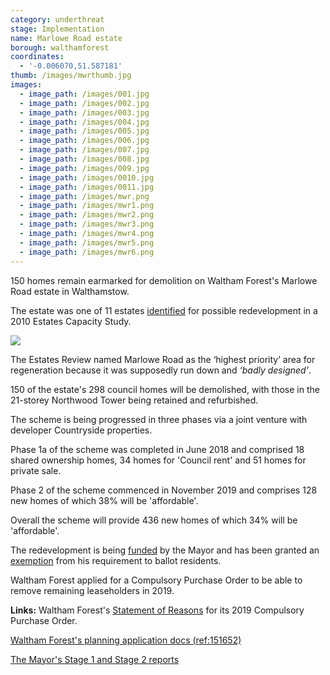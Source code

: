 ```yaml
---
category: underthreat
stage: Implementation
name: Marlowe Road estate
borough: walthamforest
coordinates:
  - '-0.006070,51.587181'
thumb: /images/mwrthumb.jpg
images:
  - image_path: /images/001.jpg
  - image_path: /images/002.jpg
  - image_path: /images/003.jpg
  - image_path: /images/004.jpg
  - image_path: /images/005.jpg
  - image_path: /images/006.jpg
  - image_path: /images/007.jpg
  - image_path: /images/008.jpg
  - image_path: /images/009.jpg
  - image_path: /images/0010.jpg
  - image_path: /images/0011.jpg
  - image_path: /images/mwr.png
  - image_path: /images/mwr1.png
  - image_path: /images/mwr2.png
  - image_path: /images/mwr3.png
  - image_path: /images/mwr4.png
  - image_path: /images/mwr5.png
  - image_path: /images/mwr6.png
---
```

150 homes remain earmarked for demolition on Waltham Forest's Marlowe Road estate in Walthamstow.

The estate was one of 11 estates [identified](https://democracy.walthamforest.gov.uk/documents/s10654/4.2.%20LSP%20report%20-%20Estates%20Review.pdf) for possible redevelopment in a 2010 Estates Capacity Study.

<img src="/images/11estates.png" class="img-fluid rounded img-thumbnail">

The Estates Review named Marlowe Road as the ‘highest priority’ area for regeneration because it was supposedly run down and _‘badly designed’_.

150 of the estate's 298 council homes will be demolished, with those in the 21-storey Northwood Tower being retained and refurbished.

The scheme is being progressed in three phases via a joint venture with developer Countryside properties. 

Phase 1a of the scheme was completed in June 2018 and comprised 18 shared ownership homes, 34 homes for 'Council rent' and 51 homes for private sale. 

Phase 2 of the scheme commenced in November 2019 and comprises 128 new homes of which 38% will be 'affordable'.

Overall the scheme will provide 436 new homes of which 34% will be 'affordable'.

The redevelopment is being [funded](/approved/funding) by the Mayor and has been granted an [exemption](/approved/ballotrequirements) from his requirement to ballot residents.

Waltham Forest applied for a Compulsory Purchase Order to be able to remove remaining leaseholders in 2019. 

__Links:__
Waltham Forest's [Statement of Reasons](/images/MarloweRdCPO.pdf) for its 2019 Compulsory Purchase Order.

[Waltham Forest's planning application docs (ref:151652)](https://planning.walthamforest.gov.uk/planning/search-applications?civica.query.FullTextSearch=151652#VIEW?RefType=APPPlanCase&KeyText=151652)

[The Mayor's Stage 1 and Stage 2 reports](https://gla.force.com/pr/s/planning-application/a0i4J0000003TaCQAU/20163106as2?tabset-c2f3b=2)

